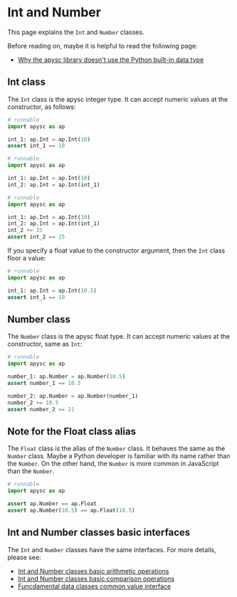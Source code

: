 # Int and Number

This page explains the `Int` and `Number` classes.

Before reading on, maybe it is helpful to read the following page:

- [Why the apysc library doesn't use the Python built-in data type](why_apysc_doesnt_use_python_builtin_data_type.md)

## Int class

The `Int` class is the apysc integer type. It can accept numeric values at the constructor, as follows:

```py
# runnable
import apysc as ap

int_1: ap.Int = ap.Int(10)
assert int_1 == 10
```

```py
# runnable
import apysc as ap

int_1: ap.Int = ap.Int(10)
int_2: ap.Int = ap.Int(int_1)
```

```py
# runnable
import apysc as ap

int_1: ap.Int = ap.Int(10)
int_2: ap.Int = ap.Int(int_1)
int_2 += 15
assert int_2 == 25
```

If you specify a float value to the constructor argument, then the `Int` class floor a value:

```py
# runnable
import apysc as ap

int_1: ap.Int = ap.Int(10.5)
assert int_1 == 10
```

## Number class

The ``Number`` class is the apysc float type. It can accept numeric values at the constructor, same as `Int`:

```py
# runnable
import apysc as ap

number_1: ap.Number = ap.Number(10.5)
assert number_1 == 10.5

number_2: ap.Number = ap.Number(number_1)
number_2 += 10.5
assert number_2 == 21
```

## Note for the Float class alias

The `Float` class is the alias of the `Number` class. It behaves the same as the `Number` class. Maybe a Python developer is familiar with its name rather than the `Number`\. On the other hand, the `Number` is more common in JavaScript than the `Number`\.

```py
# runnable
import apysc as ap

assert ap.Number == ap.Float
assert ap.Number(10.5) == ap.Float(10.5)
```

## Int and Number classes basic interfaces

The `Int` and `Number` classes have the same interfaces. For more details, please see:

- [Int and Number classes basic arithmetic operations](int_and_number_arithmetic_operations.md)
- [Int and Number classes basic comparison operations](int_and_number_comparison_operations.md)
- [Funcdamental data classes common value interface](fundamental_data_classes_value_interface.md)
